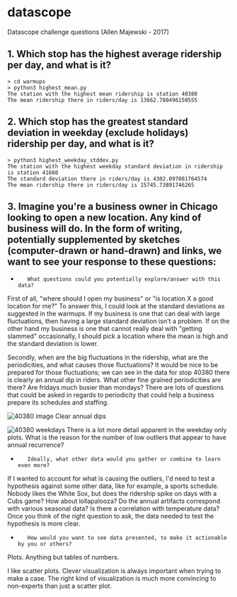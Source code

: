 # datascope
Datascope challenge questions
(Allen Majewski - 2017)

## 1. Which stop has the highest average ridership per day, and what is it?

    > cd warmups
    > python3 highest_mean.py
    The station with the highest mean ridership is station 40380
    The mean ridership there in riders/day is 13662.780496150555
    

## 2. Which stop has the greatest standard deviation in weekday (exclude holidays) ridership per day, and what is it?

    > python3 highest_weekday_stddev.py
    The station with the highest weekday standard deviation in ridership is station 41660
    The standard deviation there in riders/day is 4302.097081764574
    The mean ridership there in riders/day is 15745.73891746265     


## 3. Imagine you're a business owner in Chicago looking to open a new location. Any kind of business will do. In the form of writing, potentially supplemented by sketches (computer-drawn or hand-drawn) and links, we want to see your response to these questions: 

*        What questions could you potentially explore/answer with this data?

First of all, "where should I open my business" or "is location X a good location for me?"  To answer this, I could look at the standard deviations as suggested in the warmups.  If my business is one that can deal with large fluctuations, then having a large standard deviation isn't a problem.  If on the other hand my business is one that cannot really deal with "getting slammed" occasionally, I should pick a location where the mean is high and the standard deviation is lower.

Secondly, when are the big fluctuations in the ridership, what are the periodicities, and what causes those fluctuations?  It would be nice to be prepared for those fluctuations; we can see in the data for stop 40380 there is clearly an annual dip in riders. What other fine grained periodicities are there?  Are fridays much busier than mondays?  There are lots of questions that could be asked in regards to periodicity that could help a business prepare its schedules and staffing.


![40380 image]('img/40380.png')
Clear annual dips

![40380 weekdays]('img/40380.png')
There is a lot more detail apparent in the weekday only plots. What is the reason for the number of low outliers that appear to have annual recurrence? 


*        Ideally, what other data would you gather or combine to learn even more?

If I wanted to account for what is causing the outliers, I'd need to test a hypothesis against some other data, like for example, a sports schedule.  Nobody likes the White Sox, but does the ridership spike on days with a Cubs game?  How about lollapalooza? Do the annual artifacts correspond with various seasonal data?  Is there a correlation with temperature data? Once you think of the right question to ask, the data needed to test the hypothesis is more clear.

*        How would you want to see data presented, to make it actionable by you or others?

Plots. Anything but tables of numbers.

I like scatter plots.  Clever visualization is always important when trying to make a case.  The right kind of visualization is much more convincing to non-experts than just a scatter plot.



